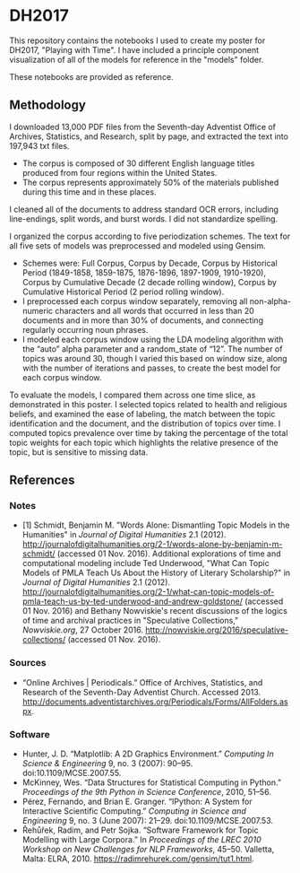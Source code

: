 # DH2017
This repository contains the notebooks I used to create my poster for DH2017, "Playing with Time". I have included a principle component visualization of all of the models for reference in the "models" folder.

These notebooks are provided as reference. 

## Methodology

I downloaded 13,000 PDF files from the Seventh-day Adventist Office of Archives, Statistics, and Research, split by page, and extracted the text into 197,943 txt files.

+ The corpus is composed of 30 different English language titles produced from four regions within the United States.
+ The corpus represents approximately 50% of the materials published during this time and in these places.

I cleaned all of the documents to address standard OCR errors, including line-endings, split words, and burst words. I did not standardize spelling.

I organized the corpus according to five periodization schemes. The text for all five sets of models was preprocessed and modeled using Gensim.

+ Schemes were: Full Corpus, Corpus by Decade, Corpus by Historical Period (1849-1858, 1859-1875, 1876-1896, 1897-1909, 1910-1920), Corpus by Cumulative Decade (2 decade rolling window), Corpus by Cumulative Historical Period (2 period rolling window).
+ I preprocessed each corpus window separately, removing all non-alpha-numeric characters and all words that occurred in less than 20 documents and in more than 30% of documents, and connecting regularly occurring noun phrases.
+ I modeled each corpus window using the LDA modeling algorithm with the “auto” alpha parameter and a random_state of “12”. The number of topics was around 30, though I varied this based on window size, along with the number of iterations and passes, to create the best model for each corpus window. 

To evaluate the models, I compared them across one time slice, as demonstrated in this poster. I selected topics related to health and religious beliefs, and examined the ease of labeling, the match between the topic identification and the document, and the distribution of topics over time. I computed topics prevalence over time by taking the percentage of the total topic weights for each topic which highlights the relative presence of the topic, but is sensitive to missing data.

## References
### Notes
+ [1] Schmidt, Benjamin M. "Words Alone: Dismantling Topic Models in the Humanities" in *Journal of Digital Humanities* 2.1 (2012). http://journalofdigitalhumanities.org/2-1/words-alone-by-benjamin-m-schmidt/ (accessed 01 Nov. 2016). Additional explorations of time and computational modeling include Ted Underwood, "What Can Topic Models of PMLA Teach Us About the History of Literary Scholarship?" in *Journal of Digital Humanities* 2.1 (2012). http://journalofdigitalhumanities.org/2-1/what-can-topic-models-of-pmla-teach-us-by-ted-underwood-and-andrew-goldstone/ (accessed 01 Nov. 2016) and Bethany Nowviskie's recent discussions of the logics of time and archival practices in "Speculative Collections," *Nowviskie.org*, 27 October 2016. http://nowviskie.org/2016/speculative-collections/ (accessed 01 Nov. 2016).
### Sources
+ “Online Archives | Periodicals.” Office of Archives, Statistics, and Research of the Seventh-Day Adventist Church. Accessed 2013. http://documents.adventistarchives.org/Periodicals/Forms/AllFolders.aspx.
### Software
+ Hunter, J. D. “Matplotlib: A 2D Graphics Environment.” *Computing In Science & Engineering* 9, no. 3 (2007): 90–95. doi:10.1109/MCSE.2007.55.
+ McKinney, Wes. “Data Structures for Statistical Computing in Python.” *Proceedings of the 9th Python in Science Conference*, 2010, 51–56.
+ Pérez, Fernando, and Brian E. Granger. “IPython: A System for Interactive Scientific Computing.” *Computing in Science and Engineering* 9, no. 3 (June 2007): 21–29. doi:10.1109/MCSE.2007.53.
+ Řehůřek, Radim, and Petr Sojka. “Software Framework for Topic Modelling with Large Corpora.” In *Proceedings of the LREC 2010 Workshop on New Challenges for NLP Frameworks*, 45–50. Valletta, Malta: ELRA, 2010. https://radimrehurek.com/gensim/tut1.html.

